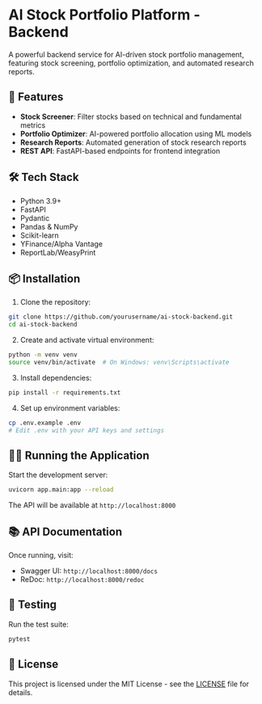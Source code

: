 # AI Stock Portfolio Platform - Backend

A powerful backend service for AI-driven stock portfolio management, featuring stock screening, portfolio optimization, and automated research reports.

## 🚀 Features

- **Stock Screener**: Filter stocks based on technical and fundamental metrics
- **Portfolio Optimizer**: AI-powered portfolio allocation using ML models
- **Research Reports**: Automated generation of stock research reports
- **REST API**: FastAPI-based endpoints for frontend integration

## 🛠️ Tech Stack

- Python 3.9+
- FastAPI
- Pydantic
- Pandas & NumPy
- Scikit-learn
- YFinance/Alpha Vantage
- ReportLab/WeasyPrint

## 📦 Installation

1. Clone the repository:
```bash
git clone https://github.com/yourusername/ai-stock-backend.git
cd ai-stock-backend
```

2. Create and activate virtual environment:
```bash
python -m venv venv
source venv/bin/activate  # On Windows: venv\Scripts\activate
```

3. Install dependencies:
```bash
pip install -r requirements.txt
```

4. Set up environment variables:
```bash
cp .env.example .env
# Edit .env with your API keys and settings
```

## 🏃‍♂️ Running the Application

Start the development server:
```bash
uvicorn app.main:app --reload
```

The API will be available at `http://localhost:8000`

## 📚 API Documentation

Once running, visit:
- Swagger UI: `http://localhost:8000/docs`
- ReDoc: `http://localhost:8000/redoc`

## 🧪 Testing

Run the test suite:
```bash
pytest
```

## 📄 License

This project is licensed under the MIT License - see the [LICENSE](LICENSE) file for details. 